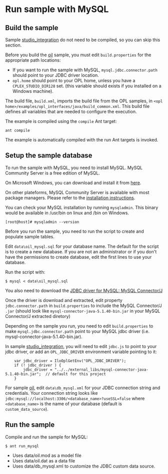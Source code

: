 # Run sample with MySQL

## Build the sample

Sample [studio_integration](examples/studio_integration) do not need to be compiled, so you can skip this
section.

Before you build the [oil](examples/oil) sample, you must edit `build.properties` for the appropriate path locations:

* If you want to run the sample with MySQL, `mysql.jdbc.connector.path` should point to your JDBC driver location.
* `opl.home` should point to your OPL home, unless you have a `CPLEX_STUDIO_DIR128` set. (this variable should exists if you installed on a Windows machine).

The build file, `build.xml`, imports the build file from the OPL samples,
in `<opl home>/examples/opl_interfaces/java/build_common.xml`.
This build file defines all variables that are needed to configure the execution.

The example is compiled using the `compile` Ant target:
```
ant compile
```
The example is automatically compiled with the run Ant targets is invoked.




## Setup the sample database
To run the sample with MySQL, you need to install MySQL. MySQL Community Server is a free edition of MySQL.

On Microsoft Windows, you can download and install it from [here](https://dev.mysql.com/downloads/mysql/).

On other plateforms, MySQL Community Server is available with most package
managers. Please refer to the [installation instructions](https://dev.mysql.com/doc/refman/5.7/en/installing.html).

You can check your MySQL installation by running <code>mysqladmin</code>.
This binary would be available in /usr/bin on linux and <msysql install dir>/bin
on Windows.
	  
```
[root@host]# mysqladmin --version
```

Before you run the sample, you need to run the script to create and populate
sample tables.

Edit `data\oil_mysql.sql` for your database name. The default for the script is
to create a new database. If you are not an administrator or if you don't
have the permissions to create database, edit the first lines to use your
database.

Run the script with:

```
$ mysql < data\oil_mysql.sql
```

You also need to download the [JDBC driver for MySQL: MySQL Connector/J](https://dev.mysql.com/downloads/connector/j/)

Once the driver is download and extracted, edit property `jdbc.connector.path` in `build.properties`
to include the MySQL Connector/J `.jar` (should look like `mysql-connector-java-5.1.40-bin.jar`
in your MySQL Connector/J extracted diretory)


Depending on the sample you run, you need to edit `build.properties` to make
`mysql.jdbc.connector.path` point to your MySQL jdbc driver (i.e. mysql-connector-java-5.1.40-bin.jar).


In sample [studio_integration](examples/studio_integration), you will need to edit `jdbc.js` to point
to your jdbc driver, *or* add an `OPL_JDBC_DRIVER` environment variable pointing to it:

```
	var jdbc_driver = IloOplGetEnv("OPL_JDBC_DRIVER");
	if (! jdbc_driver ) {
		jdbc_driver = "../../external_libs/mysql-connector-java-5.1.40-bin.jar";  // default for this project
	}
```


For sample [oil](examples/oil), edit `data\db_mysql.xml` for your JDBC connection string and credentials.
Your connection string looks like `jdbc:mysql://localhost:3306/<database_name>?useSSL=false`
where `<database_name>` is the name of your database (default is `custom_data_source`).

## Run the sample

Compile and run the sample for MySQL:

```
$ ant run_mysql
```

* Uses data/oil.mod as a model file
* Uses data/oil.dat as a data file
* Uses data/db_mysql.xml to customize the JDBC custom data source.